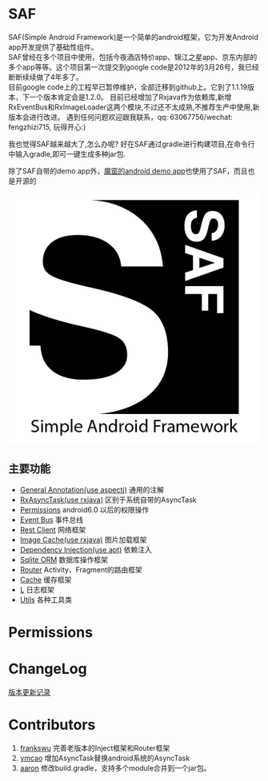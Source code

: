 SAF
===
SAF(Simple Android Framework)是一个简单的android框架，它为开发Android app开发提供了基础性组件。  
SAF曾经在多个项目中使用，包括今夜酒店特价app、锦江之星app、京东内部的多个app等等。这个项目第一次提交到google code是2012年的3月26号，我已经断断续续做了4年多了。  
目前google code上的工程早已暂停维护，全部迁移到github上。它到了1.1.19版本，下一个版本肯定会是1.2.0。
目前已经增加了Rxjava作为依赖库,新增RxEventBus和RxImageLoader这两个模块,不过还不太成熟,不推荐生产中使用,新版本会进行改进。
遇到任何问题欢迎跟我联系，qq: 63067756/wechat: fengzhizi715, 玩得开心:)

我也觉得SAF越来越大了,怎么办呢? 好在SAF通过gradle进行构建项目,在命令行中输入gradle,即可一键生成多种jar包.

除了SAF自带的demo app外，[魔窗的android demo app](https://github.com/magicwindow/mw-androidsdk-example)也使用了SAF，而且也是开源的

![](logo.png)

主要功能
-----------------------------------
* [General Annotation(use aspectj)](docs/general_annotation.md) 通用的注解
* [RxAsyncTask(use rxjava)](docs/rxasynctask.md) 区别于系统自带的AsyncTask
* [Permissions](https://github.com/fengzhizi715/SAF#permissions) android6.0 以后的权限操作
* [Event Bus](docs/event_bus.md) 事件总线
* [Rest Client](docs/rest_client.md) 网络框架
* [Image Cache(use rxjava)](docs/image_cache.md) 图片加载框架
* [Dependency Injection(use apt)](docs/dependency_injection.md) 依赖注入
* [Sqlite ORM](docs/sqlite_orm.md) 数据库操作框架
* [Router](docs/router.md) Activity、Fragment的路由框架
* [Cache](docs/cache.md) 缓存框架
* [L](docs/l.md) 日志框架
* [Utils](docs/utils.md) 各种工具类


Permissions
===

ChangeLog
===
[版本更新记录](CHANGELOG.md)

Contributors
===
1. [frankswu](https://github.com/frankswu) 完善老版本的Inject框架和Router框架
2. [ymcao](https://github.com/ymcao) 增加AsyncTask替换android系统的AsyncTask
3. [aaron](https://github.com/snailflying) 修改build.gradle，支持多个module合并到一个jar包。
